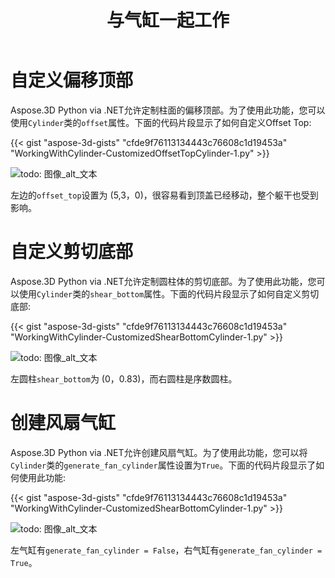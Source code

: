 ﻿---
title: 与气缸一起工作
type: docs
weight: 130
url: /zh/python-net/working-with-cylinder/
description: Aspose.3D Python via .NET允许定制柱面的偏移顶部。为了使用此功能，您可以使用Cylinder类的Offset属性。
---
# **自定义偏移顶部**
Aspose.3D Python via .NET允许定制柱面的偏移顶部。为了使用此功能，您可以使用`Cylinder`类的`offset`属性。下面的代码片段显示了如何自定义Offset Top:



{{< gist "aspose-3d-gists" "cfde9f76113134443c76608c1d19453a" "WorkingWithCylinder-CustomizedOffsetTopCylinder-1.py" >}}

![todo: 图像_alt_文本](working-with-cylinder_1.png)

左边的`offset_top`设置为 (5,3，0)，很容易看到顶盖已经移动，整个躯干也受到影响。
# **自定义剪切底部**
Aspose.3D Python via .NET允许定制圆柱体的剪切底部。为了使用此功能，您可以使用`Cylinder`类的`shear_bottom`属性。下面的代码片段显示了如何自定义剪切底部:



{{< gist "aspose-3d-gists" "cfde9f76113134443c76608c1d19453a" "WorkingWithCylinder-CustomizedShearBottomCylinder-1.py" >}}

![todo: 图像_alt_文本](working-with-cylinder_2.png)

左圆柱`shear_bottom`为 (0，0.83)，而右圆柱是序数圆柱。
# **创建风扇气缸**
Aspose.3D Python via .NET允许创建风扇气缸。为了使用此功能，您可以将`Cylinder`类的`generate_fan_cylinder`属性设置为`True`。下面的代码片段显示了如何使用此功能:



{{< gist "aspose-3d-gists" "cfde9f76113134443c76608c1d19453a" "WorkingWithCylinder-CustomizedShearBottomCylinder-1.py" >}}

![todo: 图像_alt_文本](working-with-cylinder_3.png)

左气缸有`generate_fan_cylinder = False`，右气缸有`generate_fan_cylinder = True`。
